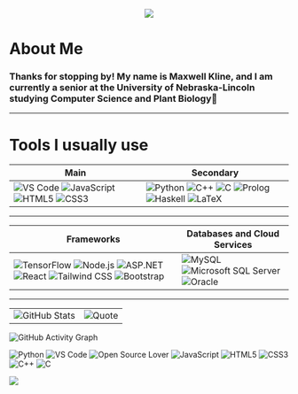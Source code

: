 <p align="center">
  <img src="https://readme-typing-svg.herokuapp.com?color=E8E8E8&lines=Hello+there!👋;Welcome+to+My+Profile!">
</p>

# About Me
### Thanks for stopping by! My name is Maxwell Kline, and I am currently a senior at the University of Nebraska-Lincoln studying Computer Science and Plant Biology🌱  
---


# Tools I usually use
| **Main**          | **Secondary**       |
|------------------------------------|-----------------------------|
| ![VS Code](https://img.shields.io/badge/-VSCode-007ACC?logo=visual-studio-code&logoColor=white)  ![JavaScript](https://img.shields.io/badge/-JavaScript-F7DF1E?logo=javascript&logoColor=black)  ![HTML5](https://img.shields.io/badge/-HTML5-E34F26?logo=html5&logoColor=white) ![CSS3](https://img.shields.io/badge/-CSS3-1572B6?logo=css3&logoColor=white) | ![Python](https://img.shields.io/badge/-Python-3776AB?logo=python&logoColor=white) ![C++](https://img.shields.io/badge/-C%2B%2B-00599C?logo=c%2B%2B&logoColor=white) ![C](https://img.shields.io/badge/-C-A8B9CC?logo=c&logoColor=white) ![Prolog](https://img.shields.io/badge/Prolog-742F78?logo=prolog&logoColor=white) ![Haskell](https://img.shields.io/badge/Haskell-5D4F85?logo=haskell&logoColor=white) ![LaTeX](https://img.shields.io/badge/LaTeX-008080?logo=latex&logoColor=white)|

---

| **Frameworks**          | **Databases and Cloud Services**       |
|------------------------------------|-----------------------------|
| ![TensorFlow](https://img.shields.io/badge/TensorFlow-FF6F00?logo=tensorflow&logoColor=white) ![Node.js](https://img.shields.io/badge/Node.js-339933?logo=nodedotjs&logoColor=white) ![ASP.NET](https://img.shields.io/badge/ASP.NET-512BD4?logo=dotnet&logoColor=white) ![React](https://img.shields.io/badge/React-61DAFB?logo=react&logoColor=black) ![Tailwind CSS](https://img.shields.io/badge/Tailwind_CSS-38B2AC?logo=tailwind-css&logoColor=white) ![Bootstrap](https://img.shields.io/badge/Bootstrap-7952B3?logo=bootstrap&logoColor=white) | ![MySQL](https://img.shields.io/badge/MySQL-4479A1?logo=mysql&logoColor=white) ![Microsoft SQL Server](https://img.shields.io/badge/Microsoft_SQL_Server-CC2927?logo=microsoft-sql-server&logoColor=white) ![Oracle](https://img.shields.io/badge/Oracle-F80000?logo=oracle&logoColor=white) |

---




<table>
  <tr>
    <td>
      <img src="https://github-readme-stats.vercel.app/api?username=maxpkline&show_icons=true&theme=radical" alt="GitHub Stats">
    </td>
    <td>
      <img src="https://quotes-github-readme.vercel.app/api?type=horizontal" alt="Quote">
    </td>
  </tr>
</table>

![GitHub Activity Graph](https://github-readme-activity-graph.vercel.app/graph?username=maxpkline&theme=github)

![Python](https://img.shields.io/badge/-Python-3776AB?logo=python&logoColor=white)
![VS Code](https://img.shields.io/badge/-VSCode-007ACC?logo=visual-studio-code&logoColor=white)
![Open Source Lover](https://img.shields.io/badge/-OpenSource-%23f29d00)
![JavaScript](https://img.shields.io/badge/-JavaScript-F7DF1E?logo=javascript&logoColor=black)
![HTML5](https://img.shields.io/badge/-HTML5-E34F26?logo=html5&logoColor=white)
![CSS3](https://img.shields.io/badge/-CSS3-1572B6?logo=css3&logoColor=white)
![C++](https://img.shields.io/badge/-C%2B%2B-00599C?logo=c%2B%2B&logoColor=white)
![C](https://img.shields.io/badge/-C-A8B9CC?logo=c&logoColor=white)


![](https://komarev.com/ghpvc/?username=maxpkline&color=green)


<!--
**maxpkline/maxpkline** is a ✨ _special_ ✨ repository because its `README.md` (this file) appears on your GitHub profile.

Here are some ideas to get you started:

- 🔭 I’m currently working on ...
- 🌱 I’m currently learning ...
- 👯 I’m looking to collaborate on ...
- 🤔 I’m looking for help with ...
- 💬 Ask me about ...
- 📫 How to reach me: ...
- 😄 Pronouns: ...
- ⚡ Fun fact: ...
-->
